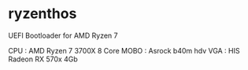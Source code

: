 # ryzenthos
UEFI Bootloader for AMD Ryzen 7



CPU : AMD Ryzen 7 3700X 8 Core
MOBO : Asrock b40m hdv
VGA : HIS Radeon RX 570x 4Gb
